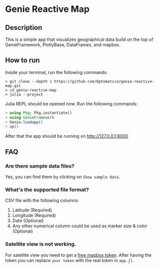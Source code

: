# Genie Reactive Map
## Description
This is a simple app that visualizes geographical data build on the top of GenieFramework, PlotlyBase, DataFrames, and mapbox.

## How to run
Inside your terminal, run the following commands:
```console
> git clone --depth 1 https://github.com/Optomatica/genie-reactive-map.git
> cd genie-reactive-map
> julia --project

```
Julia REPL should be opened now. Run the following commands:
```julia
> using Pkg; Pkg.instantiate()
> using GenieFramework
> Genie.loadapp()
> up()

```
After that the app should be running on http://127.0.0.1:8000
## FAQ
### Are there sample data files?
Yes, you can find them by clicking on `Show sample data`.
### What's the supported file format?
CSV file with the following columns:
1. Latitude (Required)
2. Longitude (Required)
3. Date (Optional)
4. Any other numerical column could be used as marker size & color (Optional)
### Satellite view is not working.
For satellite view you need to get a [free mapbox token](https://plotly.com/javascript/mapbox-layers/). After having the token you can replace `your token` with the real token in `app.jl`.

